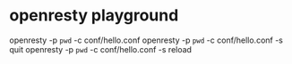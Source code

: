 # openresty playground
openresty -p `pwd` -c conf/hello.conf
openresty -p `pwd` -c conf/hello.conf -s quit
openresty -p `pwd` -c conf/hello.conf -s reload

